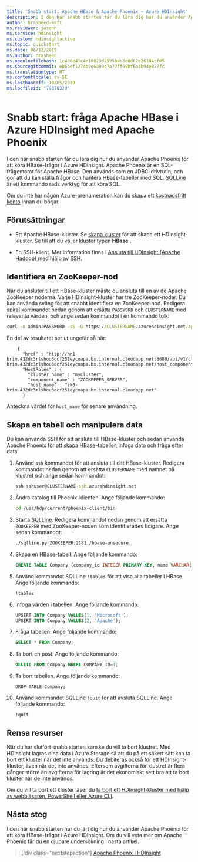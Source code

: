 ```yaml
---
title: 'Snabb start: Apache HBase & Apache Phoenix – Azure HDInsight'
description: I den här snabb starten får du lära dig hur du använder Apache Phoenix i HDInsight. Lär dig också hur du installerar och konfigurerar SQLLine på datorn för att ansluta till ett HBase-kluster i HDInsight.
author: hrasheed-msft
ms.reviewer: jasonh
ms.service: hdinsight
ms.custom: hdinsightactive
ms.topic: quickstart
ms.date: 06/12/2019
ms.author: hrasheed
ms.openlocfilehash: 1c400e41c4c10023d2595bde8c0d62e26184cf05
ms.sourcegitcommit: eb6bef1274b9e6390c7a77ff69bf6a3b94e827fc
ms.translationtype: MT
ms.contentlocale: sv-SE
ms.lasthandoff: 10/05/2020
ms.locfileid: "79370329"
---
```

# <a name="quickstart-query-apache-hbase-in-azure-hdinsight-with-apache-phoenix"></a>Snabb start: fråga Apache HBase i Azure HDInsight med Apache Phoenix

I den här snabb starten får du lära dig hur du använder Apache Phoenix för att köra HBase-frågor i Azure HDInsight. Apache Phoenix är en SQL-frågemotor för Apache HBase. Den används som en JDBC-drivrutin, och gör att du kan ställa frågor och hantera HBase-tabeller med SQL. [SQLLine](http://sqlline.sourceforge.net/) är ett kommando rads verktyg för att köra SQL.

Om du inte har någon Azure-prenumeration kan du skapa ett [kostnadsfritt konto](https://azure.microsoft.com/free/?WT.mc_id=A261C142F) innan du börjar.

## <a name="prerequisites"></a>Förutsättningar

* Ett Apache HBase-kluster. Se [skapa kluster](../hadoop/apache-hadoop-linux-tutorial-get-started.md) för att skapa ett HDInsight-kluster.  Se till att du väljer kluster typen **HBase** .

* En SSH-klient. Mer information finns i [Ansluta till HDInsight (Apache Hadoop) med hjälp av SSH](../hdinsight-hadoop-linux-use-ssh-unix.md).

## <a name="identify-a-zookeeper-node"></a>Identifiera en ZooKeeper-nod

När du ansluter till ett HBase-kluster måste du ansluta till en av de Apache ZooKeeper noderna. Varje HDInsight-kluster har tre ZooKeeper-noder. Du kan använda sväng för att snabbt identifiera en ZooKeeper-nod. Redigera spiral kommandot nedan genom att ersätta `PASSWORD` och `CLUSTERNAME` med relevanta värden, och ange sedan kommandot i en kommando tolk:

```cmd
curl -u admin:PASSWORD -sS -G https://CLUSTERNAME.azurehdinsight.net/api/v1/clusters/CLUSTERNAME/services/ZOOKEEPER/components/ZOOKEEPER_SERVER
```

En del av resultatet ser ut ungefär så här:

```output
    {
      "href" : "http://hn1-brim.432dc3rlshou3ocf251eycoapa.bx.internal.cloudapp.net:8080/api/v1/clusters/myCluster/hosts/zk0-brim.432dc3rlshou3ocf251eycoapa.bx.internal.cloudapp.net/host_components/ZOOKEEPER_SERVER",
      "HostRoles" : {
        "cluster_name" : "myCluster",
        "component_name" : "ZOOKEEPER_SERVER",
        "host_name" : "zk0-brim.432dc3rlshou3ocf251eycoapa.bx.internal.cloudapp.net"
      }
```

Anteckna värdet för `host_name` för senare användning.

## <a name="create-a-table-and-manipulate-data"></a>Skapa en tabell och manipulera data

Du kan använda SSH för att ansluta till HBase-kluster och sedan använda Apache Phoenix för att skapa HBase-tabeller, infoga data och fråga efter data.

1. Använd `ssh` kommandot för att ansluta till ditt HBase-kluster. Redigera kommandot nedan genom att ersätta `CLUSTERNAME` med namnet på klustret och ange sedan kommandot:

    ```cmd
    ssh sshuser@CLUSTERNAME-ssh.azurehdinsight.net
    ```

2. Ändra katalog till Phoenix-klienten. Ange följande kommando:

    ```bash
    cd /usr/hdp/current/phoenix-client/bin
    ```

3. Starta [SQLLine](http://sqlline.sourceforge.net/). Redigera kommandot nedan genom att ersätta `ZOOKEEPER` med ZooKeeper-noden som identifierades tidigare. Ange sedan kommandot:

    ```bash
    ./sqlline.py ZOOKEEPER:2181:/hbase-unsecure
    ```

4. Skapa en HBase-tabell. Ange följande kommando:

    ```sql
    CREATE TABLE Company (company_id INTEGER PRIMARY KEY, name VARCHAR(225));
    ```

5. Använd kommandot SQLLine `!tables` för att visa alla tabeller i HBase. Ange följande kommando:

    ```sqlline
    !tables
    ```

6. Infoga värden i tabellen. Ange följande kommando:

    ```sql
    UPSERT INTO Company VALUES(1, 'Microsoft');
    UPSERT INTO Company VALUES(2, 'Apache');
    ```

7. Fråga tabellen. Ange följande kommando:

    ```sql
    SELECT * FROM Company;
    ```

8. Ta bort en post. Ange följande kommando:

    ```sql
    DELETE FROM Company WHERE COMPANY_ID=1;
    ```

9. Ta bort tabellen. Ange följande kommando:

    ```hbase
    DROP TABLE Company;
    ```

10. Använd kommandot SQLLine `!quit` för att avsluta SQLLine. Ange följande kommando:

    ```sqlline
    !quit
    ```

## <a name="clean-up-resources"></a>Rensa resurser

När du har slutfört snabb starten kanske du vill ta bort klustret. Med HDInsight lagras dina data i Azure Storage så att du på ett säkert sätt kan ta bort ett kluster när det inte används. Du debiteras också för ett HDInsight-kluster, även när det inte används. Eftersom avgifterna för klustret är flera gånger större än avgifterna för lagring är det ekonomiskt sett bra att ta bort kluster när de inte används.

Om du vill ta bort ett kluster läser du [ta bort ett HDInsight-kluster med hjälp av webbläsaren, PowerShell eller Azure CLI](../hdinsight-delete-cluster.md).

## <a name="next-steps"></a>Nästa steg

I den här snabb starten har du lärt dig hur du använder Apache Phoenix för att köra HBase-frågor i Azure HDInsight. Om du vill veta mer om Apache Phoenix får du en djupare undersökning i nästa artikel.

> [!div class="nextstepaction"]
> [Apache Phoenix i HDInsight](../hdinsight-phoenix-in-hdinsight.md)
